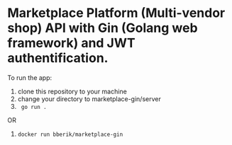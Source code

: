 # Marketplace Platform (Multi-vendor shop) API with Gin (Golang web framework) and JWT authentification.

To run the app: 

1. clone this repository to your machine
2. change your directory to marketplace-gin/server
3. ``` go run .```

OR 

1. ```docker run bberik/marketplace-gin```
